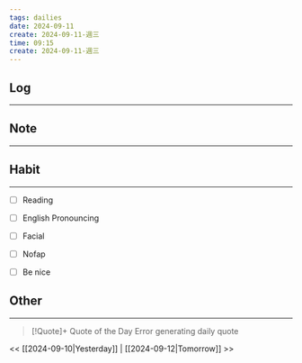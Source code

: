 ```yaml
---
tags: dailies  
date: 2024-09-11
create: 2024-09-11-週三
time: 09:15
create: 2024-09-11-週三
---
```


## Log
---


## Note
---


## Habit
---
- [ ] Reading
- [ ] English Pronouncing
- [ ] Facial
- [ ] Nofap
- [ ] Be nice


## Other
---

> [!Quote]+ Quote of the Day
> Error generating daily quote

<< [[2024-09-10|Yesterday]] | [[2024-09-12|Tomorrow]] >>